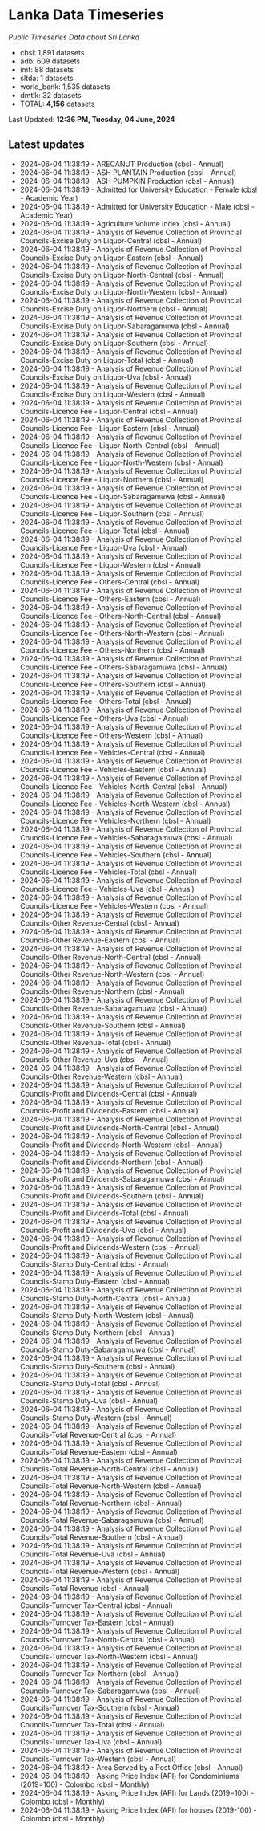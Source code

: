 # Lanka Data Timeseries
*Public Timeseries Data about Sri Lanka*

* cbsl: 1,891 datasets
* adb: 609 datasets
* imf: 88 datasets
* sltda: 1 datasets
* world_bank: 1,535 datasets
* dmtlk: 32 datasets
* TOTAL: **4,156** datasets

Last Updated: **12:36 PM, Tuesday, 04 June, 2024**

## Latest updates

* 2024-06-04 11:38:19 - ARECANUT Production (cbsl - Annual)
* 2024-06-04 11:38:19 - ASH PLANTAIN Production (cbsl - Annual)
* 2024-06-04 11:38:19 - ASH PUMPKIN Production (cbsl - Annual)
* 2024-06-04 11:38:19 - Admitted for University Education - Female (cbsl - Academic Year)
* 2024-06-04 11:38:19 - Admitted for University Education - Male (cbsl - Academic Year)
* 2024-06-04 11:38:19 - Agriculture Volume Index (cbsl - Annual)
* 2024-06-04 11:38:19 - Analysis of Revenue Collection of Provincial Councils-Excise Duty on Liquor-Central (cbsl - Annual)
* 2024-06-04 11:38:19 - Analysis of Revenue Collection of Provincial Councils-Excise Duty on Liquor-Eastern (cbsl - Annual)
* 2024-06-04 11:38:19 - Analysis of Revenue Collection of Provincial Councils-Excise Duty on Liquor-North-Central (cbsl - Annual)
* 2024-06-04 11:38:19 - Analysis of Revenue Collection of Provincial Councils-Excise Duty on Liquor-North-Western (cbsl - Annual)
* 2024-06-04 11:38:19 - Analysis of Revenue Collection of Provincial Councils-Excise Duty on Liquor-Northern (cbsl - Annual)
* 2024-06-04 11:38:19 - Analysis of Revenue Collection of Provincial Councils-Excise Duty on Liquor-Sabaragamuwa (cbsl - Annual)
* 2024-06-04 11:38:19 - Analysis of Revenue Collection of Provincial Councils-Excise Duty on Liquor-Southern (cbsl - Annual)
* 2024-06-04 11:38:19 - Analysis of Revenue Collection of Provincial Councils-Excise Duty on Liquor-Total (cbsl - Annual)
* 2024-06-04 11:38:19 - Analysis of Revenue Collection of Provincial Councils-Excise Duty on Liquor-Uva (cbsl - Annual)
* 2024-06-04 11:38:19 - Analysis of Revenue Collection of Provincial Councils-Excise Duty on Liquor-Western (cbsl - Annual)
* 2024-06-04 11:38:19 - Analysis of Revenue Collection of Provincial Councils-Licence Fee - Liquor-Central (cbsl - Annual)
* 2024-06-04 11:38:19 - Analysis of Revenue Collection of Provincial Councils-Licence Fee - Liquor-Eastern (cbsl - Annual)
* 2024-06-04 11:38:19 - Analysis of Revenue Collection of Provincial Councils-Licence Fee - Liquor-North-Central (cbsl - Annual)
* 2024-06-04 11:38:19 - Analysis of Revenue Collection of Provincial Councils-Licence Fee - Liquor-North-Western (cbsl - Annual)
* 2024-06-04 11:38:19 - Analysis of Revenue Collection of Provincial Councils-Licence Fee - Liquor-Northern (cbsl - Annual)
* 2024-06-04 11:38:19 - Analysis of Revenue Collection of Provincial Councils-Licence Fee - Liquor-Sabaragamuwa (cbsl - Annual)
* 2024-06-04 11:38:19 - Analysis of Revenue Collection of Provincial Councils-Licence Fee - Liquor-Southern (cbsl - Annual)
* 2024-06-04 11:38:19 - Analysis of Revenue Collection of Provincial Councils-Licence Fee - Liquor-Total (cbsl - Annual)
* 2024-06-04 11:38:19 - Analysis of Revenue Collection of Provincial Councils-Licence Fee - Liquor-Uva (cbsl - Annual)
* 2024-06-04 11:38:19 - Analysis of Revenue Collection of Provincial Councils-Licence Fee - Liquor-Western (cbsl - Annual)
* 2024-06-04 11:38:19 - Analysis of Revenue Collection of Provincial Councils-Licence Fee - Others-Central (cbsl - Annual)
* 2024-06-04 11:38:19 - Analysis of Revenue Collection of Provincial Councils-Licence Fee - Others-Eastern (cbsl - Annual)
* 2024-06-04 11:38:19 - Analysis of Revenue Collection of Provincial Councils-Licence Fee - Others-North-Central (cbsl - Annual)
* 2024-06-04 11:38:19 - Analysis of Revenue Collection of Provincial Councils-Licence Fee - Others-North-Western (cbsl - Annual)
* 2024-06-04 11:38:19 - Analysis of Revenue Collection of Provincial Councils-Licence Fee - Others-Northern (cbsl - Annual)
* 2024-06-04 11:38:19 - Analysis of Revenue Collection of Provincial Councils-Licence Fee - Others-Sabaragamuwa (cbsl - Annual)
* 2024-06-04 11:38:19 - Analysis of Revenue Collection of Provincial Councils-Licence Fee - Others-Southern (cbsl - Annual)
* 2024-06-04 11:38:19 - Analysis of Revenue Collection of Provincial Councils-Licence Fee - Others-Total (cbsl - Annual)
* 2024-06-04 11:38:19 - Analysis of Revenue Collection of Provincial Councils-Licence Fee - Others-Uva (cbsl - Annual)
* 2024-06-04 11:38:19 - Analysis of Revenue Collection of Provincial Councils-Licence Fee - Others-Western (cbsl - Annual)
* 2024-06-04 11:38:19 - Analysis of Revenue Collection of Provincial Councils-Licence Fee - Vehicles-Central (cbsl - Annual)
* 2024-06-04 11:38:19 - Analysis of Revenue Collection of Provincial Councils-Licence Fee - Vehicles-Eastern (cbsl - Annual)
* 2024-06-04 11:38:19 - Analysis of Revenue Collection of Provincial Councils-Licence Fee - Vehicles-North-Central (cbsl - Annual)
* 2024-06-04 11:38:19 - Analysis of Revenue Collection of Provincial Councils-Licence Fee - Vehicles-North-Western (cbsl - Annual)
* 2024-06-04 11:38:19 - Analysis of Revenue Collection of Provincial Councils-Licence Fee - Vehicles-Northern (cbsl - Annual)
* 2024-06-04 11:38:19 - Analysis of Revenue Collection of Provincial Councils-Licence Fee - Vehicles-Sabaragamuwa (cbsl - Annual)
* 2024-06-04 11:38:19 - Analysis of Revenue Collection of Provincial Councils-Licence Fee - Vehicles-Southern (cbsl - Annual)
* 2024-06-04 11:38:19 - Analysis of Revenue Collection of Provincial Councils-Licence Fee - Vehicles-Total (cbsl - Annual)
* 2024-06-04 11:38:19 - Analysis of Revenue Collection of Provincial Councils-Licence Fee - Vehicles-Uva (cbsl - Annual)
* 2024-06-04 11:38:19 - Analysis of Revenue Collection of Provincial Councils-Licence Fee - Vehicles-Western (cbsl - Annual)
* 2024-06-04 11:38:19 - Analysis of Revenue Collection of Provincial Councils-Other Revenue-Central (cbsl - Annual)
* 2024-06-04 11:38:19 - Analysis of Revenue Collection of Provincial Councils-Other Revenue-Eastern (cbsl - Annual)
* 2024-06-04 11:38:19 - Analysis of Revenue Collection of Provincial Councils-Other Revenue-North-Central (cbsl - Annual)
* 2024-06-04 11:38:19 - Analysis of Revenue Collection of Provincial Councils-Other Revenue-North-Western (cbsl - Annual)
* 2024-06-04 11:38:19 - Analysis of Revenue Collection of Provincial Councils-Other Revenue-Northern (cbsl - Annual)
* 2024-06-04 11:38:19 - Analysis of Revenue Collection of Provincial Councils-Other Revenue-Sabaragamuwa (cbsl - Annual)
* 2024-06-04 11:38:19 - Analysis of Revenue Collection of Provincial Councils-Other Revenue-Southern (cbsl - Annual)
* 2024-06-04 11:38:19 - Analysis of Revenue Collection of Provincial Councils-Other Revenue-Total (cbsl - Annual)
* 2024-06-04 11:38:19 - Analysis of Revenue Collection of Provincial Councils-Other Revenue-Uva (cbsl - Annual)
* 2024-06-04 11:38:19 - Analysis of Revenue Collection of Provincial Councils-Other Revenue-Western (cbsl - Annual)
* 2024-06-04 11:38:19 - Analysis of Revenue Collection of Provincial Councils-Profit and Dividends-Central (cbsl - Annual)
* 2024-06-04 11:38:19 - Analysis of Revenue Collection of Provincial Councils-Profit and Dividends-Eastern (cbsl - Annual)
* 2024-06-04 11:38:19 - Analysis of Revenue Collection of Provincial Councils-Profit and Dividends-North-Central (cbsl - Annual)
* 2024-06-04 11:38:19 - Analysis of Revenue Collection of Provincial Councils-Profit and Dividends-North-Western (cbsl - Annual)
* 2024-06-04 11:38:19 - Analysis of Revenue Collection of Provincial Councils-Profit and Dividends-Northern (cbsl - Annual)
* 2024-06-04 11:38:19 - Analysis of Revenue Collection of Provincial Councils-Profit and Dividends-Sabaragamuwa (cbsl - Annual)
* 2024-06-04 11:38:19 - Analysis of Revenue Collection of Provincial Councils-Profit and Dividends-Southern (cbsl - Annual)
* 2024-06-04 11:38:19 - Analysis of Revenue Collection of Provincial Councils-Profit and Dividends-Total (cbsl - Annual)
* 2024-06-04 11:38:19 - Analysis of Revenue Collection of Provincial Councils-Profit and Dividends-Uva (cbsl - Annual)
* 2024-06-04 11:38:19 - Analysis of Revenue Collection of Provincial Councils-Profit and Dividends-Western (cbsl - Annual)
* 2024-06-04 11:38:19 - Analysis of Revenue Collection of Provincial Councils-Stamp Duty-Central (cbsl - Annual)
* 2024-06-04 11:38:19 - Analysis of Revenue Collection of Provincial Councils-Stamp Duty-Eastern (cbsl - Annual)
* 2024-06-04 11:38:19 - Analysis of Revenue Collection of Provincial Councils-Stamp Duty-North-Central (cbsl - Annual)
* 2024-06-04 11:38:19 - Analysis of Revenue Collection of Provincial Councils-Stamp Duty-North-Western (cbsl - Annual)
* 2024-06-04 11:38:19 - Analysis of Revenue Collection of Provincial Councils-Stamp Duty-Northern (cbsl - Annual)
* 2024-06-04 11:38:19 - Analysis of Revenue Collection of Provincial Councils-Stamp Duty-Sabaragamuwa (cbsl - Annual)
* 2024-06-04 11:38:19 - Analysis of Revenue Collection of Provincial Councils-Stamp Duty-Southern (cbsl - Annual)
* 2024-06-04 11:38:19 - Analysis of Revenue Collection of Provincial Councils-Stamp Duty-Total (cbsl - Annual)
* 2024-06-04 11:38:19 - Analysis of Revenue Collection of Provincial Councils-Stamp Duty-Uva (cbsl - Annual)
* 2024-06-04 11:38:19 - Analysis of Revenue Collection of Provincial Councils-Stamp Duty-Western (cbsl - Annual)
* 2024-06-04 11:38:19 - Analysis of Revenue Collection of Provincial Councils-Total Revenue-Central (cbsl - Annual)
* 2024-06-04 11:38:19 - Analysis of Revenue Collection of Provincial Councils-Total Revenue-Eastern (cbsl - Annual)
* 2024-06-04 11:38:19 - Analysis of Revenue Collection of Provincial Councils-Total Revenue-North-Central (cbsl - Annual)
* 2024-06-04 11:38:19 - Analysis of Revenue Collection of Provincial Councils-Total Revenue-North-Western (cbsl - Annual)
* 2024-06-04 11:38:19 - Analysis of Revenue Collection of Provincial Councils-Total Revenue-Northern (cbsl - Annual)
* 2024-06-04 11:38:19 - Analysis of Revenue Collection of Provincial Councils-Total Revenue-Sabaragamuwa (cbsl - Annual)
* 2024-06-04 11:38:19 - Analysis of Revenue Collection of Provincial Councils-Total Revenue-Southern (cbsl - Annual)
* 2024-06-04 11:38:19 - Analysis of Revenue Collection of Provincial Councils-Total Revenue-Uva (cbsl - Annual)
* 2024-06-04 11:38:19 - Analysis of Revenue Collection of Provincial Councils-Total Revenue-Western (cbsl - Annual)
* 2024-06-04 11:38:19 - Analysis of Revenue Collection of Provincial Councils-Total Revenue (cbsl - Annual)
* 2024-06-04 11:38:19 - Analysis of Revenue Collection of Provincial Councils-Turnover Tax-Central (cbsl - Annual)
* 2024-06-04 11:38:19 - Analysis of Revenue Collection of Provincial Councils-Turnover Tax-Eastern (cbsl - Annual)
* 2024-06-04 11:38:19 - Analysis of Revenue Collection of Provincial Councils-Turnover Tax-North-Central (cbsl - Annual)
* 2024-06-04 11:38:19 - Analysis of Revenue Collection of Provincial Councils-Turnover Tax-North-Western (cbsl - Annual)
* 2024-06-04 11:38:19 - Analysis of Revenue Collection of Provincial Councils-Turnover Tax-Northern (cbsl - Annual)
* 2024-06-04 11:38:19 - Analysis of Revenue Collection of Provincial Councils-Turnover Tax-Sabaragamuwa (cbsl - Annual)
* 2024-06-04 11:38:19 - Analysis of Revenue Collection of Provincial Councils-Turnover Tax-Southern (cbsl - Annual)
* 2024-06-04 11:38:19 - Analysis of Revenue Collection of Provincial Councils-Turnover Tax-Total (cbsl - Annual)
* 2024-06-04 11:38:19 - Analysis of Revenue Collection of Provincial Councils-Turnover Tax-Uva (cbsl - Annual)
* 2024-06-04 11:38:19 - Analysis of Revenue Collection of Provincial Councils-Turnover Tax-Western (cbsl - Annual)
* 2024-06-04 11:38:19 - Area Served by a Post Office (cbsl - Annual)
* 2024-06-04 11:38:19 - Asking Price Index (API) for Condominiums (2019=100) - Colombo (cbsl - Monthly)
* 2024-06-04 11:38:19 - Asking Price Index (API) for Lands (2019=100) - Colombo (cbsl - Monthly)
* 2024-06-04 11:38:19 - Asking Price Index (API) for houses (2019-100) - Colombo (cbsl - Monthly)